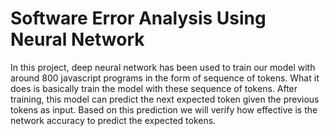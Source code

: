 # Software Error Analysis Using Neural Network 

In this project, deep neural network has been used to train our
model with around 800 javascript programs in the form of sequence
of tokens. What it does is basically train the model with these sequence
of tokens. After training, this model can predict the next
expected token given the previous tokens as input. Based on this
prediction we will verify how effective is the network accuracy to
predict the expected tokens. 
